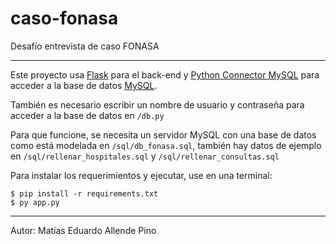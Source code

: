 # caso-fonasa
Desafío entrevista de caso FONASA
___
Este proyecto usa [Flask](https://flask.palletsprojects.com) para el back-end y [Python Connector MySQL](https://dev.mysql.com/doc/connector-python/en/) para acceder a la base de datos [MySQL](https://www.mysql.com/).

También es necesario escribir un nombre de usuario y contraseña para acceder a la base de datos en `/db.py`

Para que funcione, se necesita un servidor MySQL con una base de datos como está modelada en `/sql/db_fonasa.sql`, también hay datos de ejemplo en `/sql/rellenar_hospitales.sql` y `/sql/rellenar_consultas.sql`

Para instalar los requerimientos y ejecutar, use en una terminal:
```
$ pip install -r requirements.txt
$ py app.py
``` 
___
Autor: Matías Eduardo Allende Pino